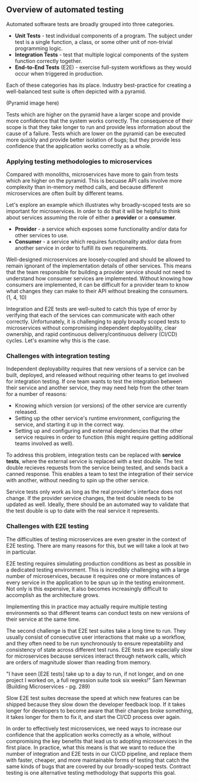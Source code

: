 
## Overview of automated testing

Automated software tests are broadly grouped into three categories.

- **Unit Tests** - test individual components of a program. The subject under test is a single function, a class, or some other unit of non-trivial programming logic.
- **Integration Tests** - test that multiple logical components of the system function correctly together.
- **End-to-End Tests** (E2E) - exercise full-system workflows as they would occur when triggered in production.

Each of these categories has its place. Industry best-practice for creating a well-balanced test suite is often depicted with a pyramid.

(Pyramid image here)

Tests which are higher on the pyramid have a larger scope and provide more confidence that the system works correctly. The consequence of their scope is that they take longer to run and provide less information about the cause of a failure. Tests which are lower on the pyramid can be executed more quickly and provide better isolation of bugs; but they provide less confidence that the application works correctly as a whole.


### Applying testing methodologies to microservices

Compared with monoliths, microservices have more to gain from tests which are higher on the pyramid. This is becuase API calls involve more complexity than in-memory method calls, and because different microservices are often built by different teams.

Let's explore an example which illustrates why broadly-scoped tests are so important for microservices. In order to do that it will be helpful to think about services assuming the role of either a **provider** or a **consumer**.

- **Provider** - a service which exposes some functionality and/or data for other services to use.
- **Consumer** - a service which requires functionality and/or data from another service in order to fulfill its own requirements.

Well-designed microservices are loosely-coupled and should be allowed to remain ignorant of the implementation details of other services. This means that the team responsible for building a provider service should not need to understand how consumer services are implemented. Without knowing how consumers are implemented, it can be difficult for a provider team to know what changes they can make to their API without breaking the consumers. (1, 4, 10)

Integration and E2E tests are well-suited to catch this type of error by verifying that each of the services can communicate with each other correctly. Unfortunately, it is challenging to apply broadly scoped tests to microservices without compromising independent deployability, clear ownership, and rapid continuous delivery/continuous delivery (CI/CD) cycles. Let's examine why this is the case. 


### Challenges with integration testing

Independent deployability requires that new versions of a service can be built, deployed, and released without requiring other teams to get involved for integration testing. If one team wants to test the integration between their service and another service, they may need help from the other team for a number of reasons:

- Knowing which version (or versions) of the other service are currently released.
- Setting up the other service's runtime environment, configuring the service, and starting it up in the correct way.
- Setting up and configuring and external dependencies that the other service requires in order to function (this might require getting additional teams involved as well).

To address this problem, integration tests can be replaced with **service tests**, where the external service is replaced with a test double. The test double recieves requests from the service being tested, and sends back a canned response. This enables a team to test the integration of their service with another, without needing to spin up the other service.

Service tests only work as long as the real provider's interface does not change. If the provider service changes, the test double needs to be updated as well. Ideally, there should be an automated way to validate that the test double is up to date with the real service it represents.


### Challenges with E2E testing

The difficulties of testing microservices are even greater in the context of E2E testing. There are many reasons for this, but we will take a look at two in particular.

E2E testing requires simulating production conditions as best as possible in a dedicated testing environment. This is incredibly challenging with a large number of microservices, because it requires one or more instances of every service in the application to be spun up in the testing environment. Not only is this expensive, it also becomes increasingly difficult to accomplish as the architecture grows.

Implementing this in practice may actually require multiple testing environments so that different teams can conduct tests on new versions of their service at the same time.

The second challenge is that E2E test suites take a long time to run. They usually consist of consecutive user interactions that make up a workflow, and they often need to be run synchronously to ensure repeatability and consistency of state across different test runs. E2E tests are especially slow for microservices because services interact through network calls, which are orders of magnitude slower than reading from memory.

"I have seen \[E2E tests\] take up to a day to run, if not longer, and on one project I worked on, a full regression suite took six weeks!" Sam Newman (Building Microservices - pg. 289)

Slow E2E test suites decrease the speed at which new features can be shipped because they slow down the developer feedback loop. If it takes longer for developers to become aware that their changes broke something, it takes longer for them to fix it, and start the CI/CD process over again.

In order to effectively test microservices, we need ways to increase our confidence that the application works correctly as a whole, without compromising the key benefits that lead us to adopting microservices in the first place. In practice, what this means is that we want to reduce the number of integration and E2E tests in our CI/CD pipeline, and replace them with faster, cheaper, and more maintainable forms of testing that catch the same kinds of bugs that are covered by our broadly-scoped tests. Contract testing is one alternative testing methodology that supports this goal.
